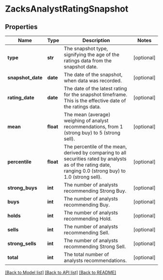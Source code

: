 # ZacksAnalystRatingSnapshot

## Properties
Name | Type | Description | Notes
------------ | ------------- | ------------- | -------------
**type** | **str** | The snapshot type, signifying the age of the ratings data from the snapshot date. | [optional] 
**snapshot_date** | **date** | The date of the snapshot, when data was recorded. | [optional] 
**rating_date** | **date** | The date of the latest rating for the snapshot timeframe. This is the effective date of the ratings data. | [optional] 
**mean** | **float** | The mean (average) weighing of analyst recommendations, from 1 (strong buy) to 5 (strong sell). | [optional] 
**percentile** | **float** | The percentile of the mean, derived by comparing to all securities rated by analysts as of the rating date, ranging 0.0 (strong buy) to 1.0 (strong sell). | [optional] 
**strong_buys** | **int** | The number of analysts recommending Strong Buy. | [optional] 
**buys** | **int** | The number of analysts recommending Buy. | [optional] 
**holds** | **int** | The number of analysts recommending Hold. | [optional] 
**sells** | **int** | The number of analysts recommending Sell. | [optional] 
**strong_sells** | **int** | The number of analysts recommending Strong Sell. | [optional] 
**total** | **int** | The total number of analysts recommendations. | [optional] 

[[Back to Model list]](../README.md#documentation-for-models) [[Back to API list]](../README.md#documentation-for-api-endpoints) [[Back to README]](../README.md)


